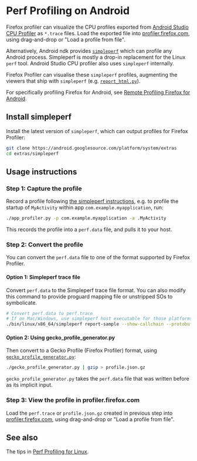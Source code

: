 # Perf Profiling on Android

Firefox profiler can visualize the CPU profiles exported from [Android Studio CPU Profiler](https://developer.android.com/studio/profile/cpu-profiler) as `*.trace` files. Load the exported file into [profiler.firefox.com](https://profiler.firefox.com), using drag-and-drop or "Load a profile from file".

Alternatively, Android ndk provides [`simpleperf`](https://android.googlesource.com/platform/system/extras/+/master/simpleperf/doc/README.md) which can profile any Android process. Simpleperf is mostly a drop-in replacement for the Linux `perf` tool. Android Studio CPU profiler also uses `simpleperf` internally.

Firefox Profiler can visualise these `simpleperf` profiles, augmenting the viewers that ship with `simpleperf` (e.g. [`report_html.py`](https://android.googlesource.com/platform/system/extras/+/master/simpleperf/doc/scripts_reference.md#report_html_py)).

For specifically profiling Firefox for Android, see [Remote Profiling Firefox for Android](guide-remote-profiling.md).

## Install simpleperf

Install the latest version of `simpleperf`, which can output profiles for Firefox Profiler:

```bash
git clone https://android.googlesource.com/platform/system/extras
cd extras/simpleperf
```

## Usage instructions

### Step 1: Capture the profile

Record a profile following [the simpleperf instructions](https://android.googlesource.com/platform/system/extras/+/master/simpleperf/doc/scripts_reference.md#app_profiler_py), e.g. to profile the startup of `MyActivity` within app `com.example.myapplication`, run:

```bash
./app_profiler.py -p com.example.myapplication -a .MyActivity
```

This records the profile into a `perf.data` file, and pulls it to your host.

### Step 2: Convert the profile

You can convert the `perf.data` file to one of the format supported by Firefox Profiler.

#### Option 1: Simpleperf trace file

Convert `perf.data` to the Simpleperf trace file format. You can also modify this command to provide proguard mapping file or unstripped SOs to symbolicate.

```bash
# Convert perf.data to perf.trace
# If on Mac/Windows, use simpleperf host executable for those platforms instead.
./bin/linux/x86_64/simpleperf report-sample --show-callchain --protobuf -i perf.data -o perf.trace
```

#### Option 2: Using gecko_profile_generator.py

Then convert to a Gecko Profile (Firefox Profiler) format, using [`gecko_profile_generator.py`](https://android.googlesource.com/platform/system/extras/+/master/simpleperf/doc/scripts_reference.md#gecko_profile_generator_py):

```bash
./gecko_profile_generator.py | gzip > profile.json.gz
```

`gecko_profile_generator.py` takes the `perf.data` file that was written before as its implicit input.

### Step 3: View the profile in profiler.firefox.com

Load the `perf.trace` or `profile.json.gz` created in previous step into [profiler.firefox.com](https://profiler.firefox.com), using drag-and-drop or "Load a profile from file".

## See also

The tips in [Perf Profiling for Linux](guide-perf-profiling.md).
